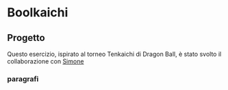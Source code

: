# Boolkaichi
## Progetto

Questo esercizio, ispirato al torneo Tenkaichi di Dragon Ball, è stato svolto il collaborazione con [Simone](https://github.com/SimoneDUrso)

### paragrafi
